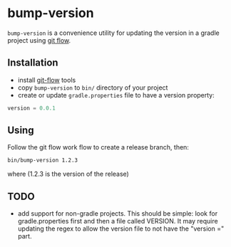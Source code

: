 # bump-version

`bump-version` is a convenience utility for updating the version in a
gradle project using [git flow](http://nvie.com/posts/a-successful-git-branching-model/).

## Installation

- install [git-flow](https://github.com/nvie/gitflow) tools
- copy `bump-version` to `bin/` directory of your project
- create or update `gradle.properties` file to have a version property:

```groovy
version = 0.0.1
```

## Using

Follow the git flow work flow to create a release branch, then:

```bash
bin/bump-version 1.2.3
```

where (1.2.3 is the version of the release)


## TODO
- add support for non-gradle projects. This should be simple: look for
gradle.properties first and then a file called VERSION. It may require
updating the regex to allow the version file to not have the "version =" part.
